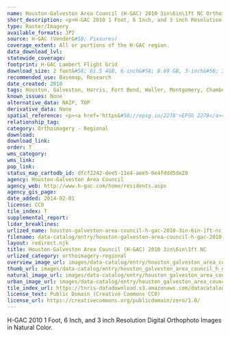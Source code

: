 ```yaml
---
name: Houston-Galveston Area Council (H-GAC) 2010 3in\6in\1ft NC Orthoimagery
short_description: <p>H-GAC 2010 1 Foot, 6 Inch, and 3 inch Resolution Digital Orthophoto Images in Natural Color.</p>
type: Raster/Imagery
available_formats: JP2
source: H-GAC (Vendor&#58; Pixxures)
coverage_extent: All or portions of the H-GAC region.
data_download_lvl:
statewide_coverage:
footprint: H-GAC Lambert Flight Grid
download_size: 2 foot&#58; 61.5 4GB, 6-inch&#58; 8.69 GB, 3-inch&#58; 32.1 GB
recommended_use: Basemap, Research
date_created: 2010
tags: Houston, Galveston, Harris, Fort Bend, Waller, Montgomery, Chambers, County, Orthoimagery, Imagery, Aerial Photography, NC, Natural Color, Historical
known_issues: None
alternative_data: NAIP, TOP
derivative_data: None
spatial_reference: <p><a href='https&#58;//epsg.io/2278'>EPSG 2278</a></p>
relationship_tag:
category: Orthoimagery - Regional
download:
download_link:
order: T
wms_category:
wms_link:
pop_link:
status_map_cartodb_id: dfcf2242-dee5-11e4-aee5-0e4fddd5de28
agency: Houston-Galveston Area Council
agency_web: http://www.h-gac.com/home/residents.aspx
agency_gis_page:
date_added: 2014-02-01
license: CC0
tile_index: T
supplemental_report:
lidar_breaklines:
urlized_name: houston-galveston-area-council-h-gac-2010-3in-6in-1ft-nc
filename: data-catalog/entry/houston-galveston-area-council-h-gac-2010-3in-6in-1ft-nc.md
layout: redirect.njk
title: Houston-Galveston Area Council (H-GAC) 2010 3in\6in\1ft NC
urlized_category: orthoimagery-regional
overview_image_url: images/data-catalog/entry/houston_galveston_area_council_h_gac_2010_3in_6in_1ft_nc_overview.jpg
thumb_url: images/data-catalog/entry/houston_galveston_area_council_h_gac_2010_3in_6in_1ft_nc_th.jpg
natural_image_url: images/data-catalog/entry/houston_galveston_area_council_h_gac_2010_3in_6in_1ft_nc_natural.jpg
urban_image_url: images/data-catalog/entry/houston_galveston_area_council_h_gac_2010_3in_6in_1ft_nc_urban.jpg
tile_index_url: https://tnris-datadownload.s3.amazonaws.com/datacatalog/tile_index/houston_galveston_area_council_h_gac_2010_3in_6in_1ft_nc_tileindex.zip
license_text: Public Domain (Creative Commons CC0)
license_url: https://creativecommons.org/publicdomain/zero/1.0/
---
```


H-GAC 2010 1 Foot, 6 Inch, and 3 inch Resolution Digital Orthophoto Images in Natural Color.
